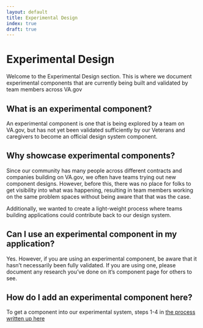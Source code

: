 ```yaml
---
layout: default
title: Experimental Design
index: true
draft: true
---
```


# Experimental Design

<div class="va-introtext">
Welcome to the Experimental Design section. This is where we document experimental components that are currently being built and validated by team members across VA.gov</div>

## What is an experimental component?
An experimental component is one that is being explored by a team on VA.gov, but has not yet been validated sufficiently by our Veterans and caregivers to become an official design system component.

## Why showcase experimental components?
Since our community has many people across different contracts and companies building on VA.gov, we often have teams trying out new component designs. However, before this, there was no place for folks to get visibility into what was happening, resulting in team members working on the same problem spaces without being aware that that was the case.

Additionally, we wanted to create a light-weight process where teams building applications could contribute back to our design system.

## Can I use an experimental component in my application?
Yes. However, if you are using an experimental component, be aware that it hasn’t necessarily been fully validated. If you are using one, please document any research you’ve done on it’s component page for others to see.

## How do I add an experimental component here?
To get a component into our experimental system, steps 1-4 in [the process written up here](https://design.va.gov/documentation/contributing-to-the-design-system)

